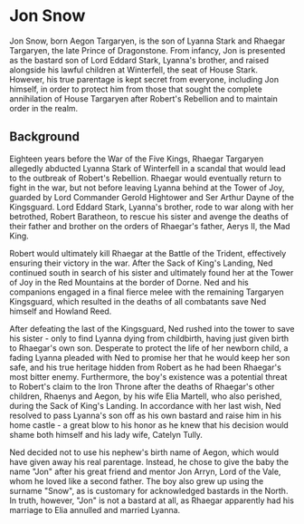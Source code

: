 # Jon Snow

Jon Snow, born Aegon Targaryen, is the son of Lyanna Stark and Rhaegar Targaryen, the late Prince of Dragonstone. From infancy, Jon is presented as the bastard son of Lord Eddard Stark, Lyanna's brother, and raised alongside his lawful children at Winterfell, the seat of House Stark. However, his true parentage is kept secret from everyone, including Jon himself, in order to protect him from those that sought the complete annihilation of House Targaryen after Robert's Rebellion and to maintain order in the realm.

## Background

Eighteen years before the War of the Five Kings, Rhaegar Targaryen allegedly abducted Lyanna Stark of Winterfell in a scandal that would lead to the outbreak of Robert's Rebellion. Rhaegar would eventually return to fight in the war, but not before leaving Lyanna behind at the Tower of Joy, guarded by Lord Commander Gerold Hightower and Ser Arthur Dayne of the Kingsguard. Lord Eddard Stark, Lyanna's brother, rode to war along with her betrothed, Robert Baratheon, to rescue his sister and avenge the deaths of their father and brother on the orders of Rhaegar's father, Aerys II, the Mad King.

Robert would ultimately kill Rhaegar at the Battle of the Trident, effectively ensuring their victory in the war. After the Sack of King's Landing, Ned continued south in search of his sister and ultimately found her at the Tower of Joy in the Red Mountains at the border of Dorne. Ned and his companions engaged in a final fierce melee with the remaining Targaryen Kingsguard, which resulted in the deaths of all combatants save Ned himself and Howland Reed.

After defeating the last of the Kingsguard, Ned rushed into the tower to save his sister - only to find Lyanna dying from childbirth, having just given birth to Rhaegar's own son. Desperate to protect the life of her newborn child, a fading Lyanna pleaded with Ned to promise her that he would keep her son safe, and his true heritage hidden from Robert as he had been Rhaegar's most bitter enemy. Furthermore, the boy's existence was a potential threat to Robert's claim to the Iron Throne after the deaths of Rhaegar's other children, Rhaenys and Aegon, by his wife Elia Martell, who also perished, during the Sack of King's Landing. In accordance with her last wish, Ned resolved to pass Lyanna's son off as his own bastard and raise him in his home castle - a great blow to his honor as he knew that his decision would shame both himself and his lady wife, Catelyn Tully.

Ned decided not to use his nephew's birth name of Aegon, which would have given away his real parentage. Instead, he chose to give the baby the name "Jon" after his great friend and mentor Jon Arryn, Lord of the Vale, whom he loved like a second father. The boy also grew up using the surname "Snow", as is customary for acknowledged bastards in the North. In truth, however, "Jon" is not a bastard at all, as Rhaegar apparently had his marriage to Elia annulled and married Lyanna.
